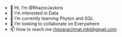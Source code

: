 - 👋 Hi, I’m @RhazorJavkins
- 👀 I’m interested in Data 
- 🌱 I’m currently learning Phyton and SQL
- 💞️ I’m looking to collaborate on Everywhere
- 📫 How to reach me rhezarachmat.mkt@gmail.com

<!---
RhazorJavkins/RhazorJavkins is a ✨ special ✨ repository because its `README.md` (this file) appears on your GitHub profile.
You can click the Preview link to take a look at your changes.
--->
